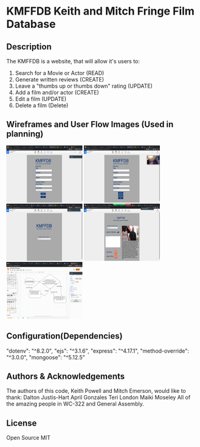 # KMFFDB Keith and Mitch Fringe Film Database

## Description

The KMFFDB is a website, that will allow it's users to:

 1) Search for a Movie or Actor (READ)
 2) Generate written reviews (CREATE)
 3) Leave a "thumbs up or thumbs down" rating (UPDATE)
 4) Add a film and/or actor (CREATE)
 5) Edit a film (UPDATE)
 6) Delete a film (Delete)

## Wireframes and User Flow Images (Used in planning)

<img src="./public/images/add-page.png" width ="200" height ="150" /> 

<img src="./public/images/edit-page.png" width ="200" height ="150" /> 

<img src="./public/images/index-page.png" width ="200" height ="150" /> 

<img src="./public/images/show-page.png" width ="200" height ="150" /> 

<img src="./public/images/user-flow.png" width ="200" height ="150" /> 

## Configuration(Dependencies)

"dotenv": "^8.2.0",
"ejs": "^3.1.6",
"express": "^4.17.1",
"method-override": "^3.0.0",
"mongoose": "^5.12.5"

## Authors & Acknowledgements

The authors of this code, Keith Powell and Mitch Emerson, would like to thank:
Dalton Justis-Hart
April Gonzales
Teri London
Maiki Moseley
All of the amazing people in WC-322
and General Assembly.

## License

Open Source MIT
